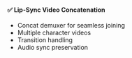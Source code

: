 #### ✅ Lip-Sync Video Concatenation
- Concat demuxer for seamless joining
- Multiple character videos
- Transition handling
- Audio sync preservation
